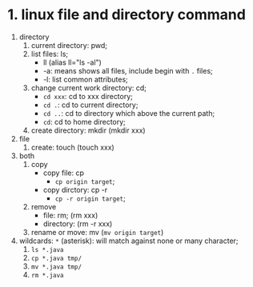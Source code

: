 # 1. linux file and directory command


1. directory
    1. current directory: pwd;
    1. list files: ls; 
        - ll (alias ll="ls -al")
        - -a: means shows all files, include begin with `.` files;
        - -l: list common attributes;
    1. change current work directory: cd;
        - `cd xxx`: cd to xxx directory;
        - `cd .`: cd to current directory;
        - `cd ..`: cd to directory which above the current path;
        - `cd`: cd to home directory;
    1. create directory: mkdir (mkdir xxx)
1. file
    1. create: touch (touch xxx)
1. both
    1. copy
        - copy file: cp
            - `cp origin target`;
        - copy dirctory: cp -r
            - `cp -r origin target`;
    1. remove
        - file: rm; (rm xxx)
        - directory: (rm -r xxx)
    1. rename or move: mv (`mv origin target`)
1. wildcards: `*` (asterisk):  will match against none or many character;
    1. `ls *.java`
    1. `cp *.java tmp/`
    1. `mv *.java tmp/`
    1. `rm *.java`
